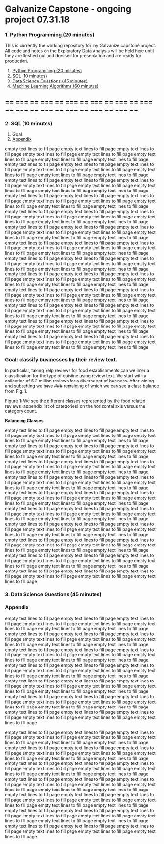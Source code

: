 # Galvanize Capstone - ongoing project 07.31.18

### 1. Python Programming (20 minutes)

This is currently the working repository for my Galvanize capstone project. All
code and notes on the Exploratory Data Analysis will be held here until they are 
fleshed out and dressed for presentation and are ready for production. 


1. [Python Programming (20 minutes)](#1-python-programming-20-minutes)
2. [SQL (10 minutes)](#2-sql-10-minutes)
3. [Data Science Questions (45 minutes)](#3-data-science-questions-45-minutes)
4. [Machine Learning Algorithms (60 minutes)](#4-machine-learning-algorithms-60-minutes)

== === == === == === == === == === == === == === == === == === == === == === ==
---
### 2. SQL (10 minutes)
1. [Goal](#-goal-classify-businesses-by-their-review-text)
1. [Appendix](#-appendix)


empty text lines to fill page empty text lines to fill page 
empty text lines to fill page empty text lines to fill page 
empty text lines to fill page empty text lines to fill page 
empty text lines to fill page empty text lines to fill page 
empty text lines to fill page empty text lines to fill page 
empty text lines to fill page empty text lines to fill page 
empty text lines to fill page empty text lines to fill page 
empty text lines to fill page empty text lines to fill page 
empty text lines to fill page empty text lines to fill page 
empty text lines to fill page empty text lines to fill page 
empty text lines to fill page empty text lines to fill page 
empty text lines to fill page empty text lines to fill page 
empty text lines to fill page empty text lines to fill page 
empty text lines to fill page empty text lines to fill page 
empty text lines to fill page empty text lines to fill page 
empty text lines to fill page empty text lines to fill page 
empty text lines to fill page empty text lines to fill page 
empty text lines to fill page empty text lines to fill page 
empty text lines to fill page empty text lines to fill page 
empty text lines to fill page empty text lines to fill page 
empty text lines to fill page empty text lines to fill page 
empty text lines to fill page empty text lines to fill page 
empty text lines to fill page empty text lines to fill page
empty text lines to fill page empty text lines to fill page 
empty text lines to fill page empty text lines to fill page 
empty text lines to fill page empty text lines to fill page 
empty text lines to fill page empty text lines to fill page 
empty text lines to fill page empty text lines to fill page 
empty text lines to fill page empty text lines to fill page 
empty text lines to fill page empty text lines to fill page 
empty text lines to fill page empty text lines to fill page 
empty text lines to fill page empty text lines to fill page 
empty text lines to fill page empty text lines to fill page 
empty text lines to fill page empty text lines to fill page 
empty text lines to fill page empty text lines to fill page 
empty text lines to fill page empty text lines to fill page 
empty text lines to fill page empty text lines to fill page 
empty text lines to fill page empty text lines to fill page 
empty text lines to fill page empty text lines to fill page 
empty text lines to fill page empty text lines to fill page 
empty text lines to fill page empty text lines to fill page 
empty text lines to fill page empty text lines to fill page 
empty text lines to fill page empty text lines to fill page 
empty text lines to fill page empty text lines to fill page 
empty text lines to fill page empty text lines to fill page 
empty text lines to fill page empty text lines to fill page 
empty text lines to fill page empty text lines to fill page 
empty text lines to fill page empty text lines to fill page 
empty text lines to fill page empty text lines to fill page 
empty text lines to fill page empty text lines to fill page 
empty text lines to fill page empty text lines to fill page 
empty text lines to fill page empty text lines to fill page 


### Goal: classify businesses by their review text. 

In particular, taking Yelp reviews for food establishments can we infer a classification 
for the type of cuisiine using review text. We start with a collection of 5.2 million 
reviews for a diverse set of business. After joining and subsetting we have ### 
remaining of which we can see a class balance from Fig. 1.


Figure 1: We see the different classes represented by the food related reviews 
(appendix list of categories) on the horizontal axis versus the category count.

**Balancing Classes**

empty text lines to fill page empty text lines to fill page 
empty text lines to fill page empty text lines to fill page 
empty text lines to fill page empty text lines to fill page 
empty text lines to fill page empty text lines to fill page 
empty text lines to fill page empty text lines to fill page 
empty text lines to fill page empty text lines to fill page 
empty text lines to fill page empty text lines to fill page 
empty text lines to fill page empty text lines to fill page 
empty text lines to fill page empty text lines to fill page 
empty text lines to fill page empty text lines to fill page 
empty text lines to fill page empty text lines to fill page 
empty text lines to fill page empty text lines to fill page 
empty text lines to fill page empty text lines to fill page 
empty text lines to fill page empty text lines to fill page 
empty text lines to fill page empty text lines to fill page 
empty text lines to fill page empty text lines to fill page 
empty text lines to fill page empty text lines to fill page 
empty text lines to fill page empty text lines to fill page 
empty text lines to fill page empty text lines to fill page 
empty text lines to fill page empty text lines to fill page 
empty text lines to fill page empty text lines to fill page 
empty text lines to fill page empty text lines to fill page 
empty text lines to fill page empty text lines to fill page 
empty text lines to fill page empty text lines to fill page 
empty text lines to fill page empty text lines to fill page 
empty text lines to fill page empty text lines to fill page 
empty text lines to fill page empty text lines to fill page 
empty text lines to fill page empty text lines to fill page 
empty text lines to fill page empty text lines to fill page 
empty text lines to fill page empty text lines to fill page 
empty text lines to fill page empty text lines to fill page 
empty text lines to fill page empty text lines to fill page 
empty text lines to fill page empty text lines to fill page 
empty text lines to fill page empty text lines to fill page 
empty text lines to fill page empty text lines to fill page 
empty text lines to fill page empty text lines to fill page 
empty text lines to fill page empty text lines to fill page 
empty text lines to fill page empty text lines to fill page 
empty text lines to fill page empty text lines to fill page 

### 3. Data Science Questions (45 minutes)


### Appendix


empty text lines to fill page empty text lines to fill page 
empty text lines to fill page empty text lines to fill page 
empty text lines to fill page empty text lines to fill page 
empty text lines to fill page empty text lines to fill page 
empty text lines to fill page empty text lines to fill page 
empty text lines to fill page empty text lines to fill page 
empty text lines to fill page empty text lines to fill page 
empty text lines to fill page empty text lines to fill page 
empty text lines to fill page empty text lines to fill page 
empty text lines to fill page empty text lines to fill page 
empty text lines to fill page empty text lines to fill page 
empty text lines to fill page empty text lines to fill page 
empty text lines to fill page empty text lines to fill page 
empty text lines to fill page empty text lines to fill page 
empty text lines to fill page empty text lines to fill page 
empty text lines to fill page empty text lines to fill page 
empty text lines to fill page empty text lines to fill page 
empty text lines to fill page empty text lines to fill page 
empty text lines to fill page empty text lines to fill page 
empty text lines to fill page empty text lines to fill page 
empty text lines to fill page empty text lines to fill page 
empty text lines to fill page empty text lines to fill page 
empty text lines to fill page empty text lines to fill page 
empty text lines to fill page empty text lines to fill page 
empty text lines to fill page empty text lines to fill page 
empty text lines to fill page empty text lines to fill page 
empty text lines to fill page empty text lines to fill page 

empty text lines to fill page empty text lines to fill page 
empty text lines to fill page empty text lines to fill page 
empty text lines to fill page empty text lines to fill page 
empty text lines to fill page empty text lines to fill page 
empty text lines to fill page empty text lines to fill page 
empty text lines to fill page empty text lines to fill page 
empty text lines to fill page empty text lines to fill page 
empty text lines to fill page empty text lines to fill page 
empty text lines to fill page empty text lines to fill page 
empty text lines to fill page empty text lines to fill page 
empty text lines to fill page empty text lines to fill page 
empty text lines to fill page empty text lines to fill page 
empty text lines to fill page empty text lines to fill page 
empty text lines to fill page empty text lines to fill page 
empty text lines to fill page empty text lines to fill page 
empty text lines to fill page empty text lines to fill page 
empty text lines to fill page empty text lines to fill page 
empty text lines to fill page empty text lines to fill page 
empty text lines to fill page empty text lines to fill page 
empty text lines to fill page empty text lines to fill page 
empty text lines to fill page empty text lines to fill page 
empty text lines to fill page empty text lines to fill page 
empty text lines to fill page empty text lines to fill page 
empty text lines to fill page empty text lines to fill page 
empty text lines to fill page empty text lines to fill page 
empty text lines to fill page empty text lines to fill page 
empty text lines to fill page empty text lines to fill page 
